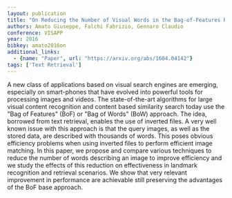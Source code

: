 ```yaml
---
layout: publication
title: "On Reducing the Number of Visual Words in the Bag-of-Features Representation"
authors: Amato Giuseppe, Falchi Fabrizio, Gennaro Claudio
conference: VISAPP
year: 2016
bibkey: amato2016on
additional_links:
  - {name: "Paper", url: "https://arxiv.org/abs/1604.04142"}
tags: ['Text Retrieval']
---
```

A new class of applications based on visual search engines are emerging,
especially on smart-phones that have evolved into powerful tools for processing
images and videos. The state-of-the-art algorithms for large visual content
recognition and content based similarity search today use the "Bag of Features"
(BoF) or "Bag of Words" (BoW) approach. The idea, borrowed from text retrieval,
enables the use of inverted files. A very well known issue with this approach is
that the query images, as well as the stored data, are described with thousands
of words. This poses obvious efficiency problems when using inverted files to
perform efficient image matching. In this paper, we propose and compare various
techniques to reduce the number of words describing an image to improve
efficiency and we study the effects of this reduction on effectiveness in
landmark recognition and retrieval scenarios. We show that very relevant
improvement in performance are achievable still preserving the advantages of the
BoF base approach.
